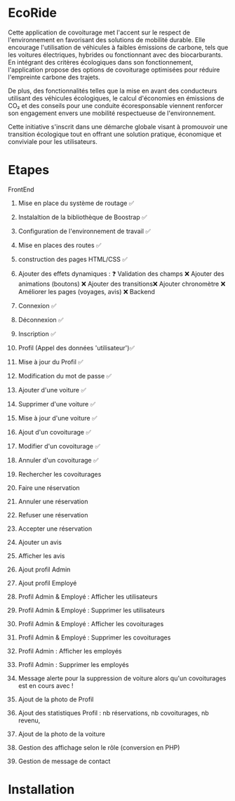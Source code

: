 # EcoRide
Cette application de covoiturage met l'accent sur le respect de l'environnement en favorisant des solutions de mobilité durable. Elle encourage l'utilisation de véhicules à faibles émissions de carbone, tels que les voitures électriques, hybrides ou fonctionnant avec des biocarburants. En intégrant des critères écologiques dans son fonctionnement, l'application propose des options de covoiturage optimisées pour réduire l'empreinte carbone des trajets.

De plus, des fonctionnalités telles que la mise en avant des conducteurs utilisant des véhicules écologiques, le calcul d'économies en émissions de CO₂ et des conseils pour une conduite écoresponsable viennent renforcer son engagement envers une mobilité respectueuse de l'environnement.

Cette initiative s'inscrit dans une démarche globale visant à promouvoir une transition écologique tout en offrant une solution pratique, économique et conviviale pour les utilisateurs.

# Etapes
FrontEnd
1. Mise en place du système de routage ✅
2. Instalaltion de la bibliothèque de Boostrap ✅
3. Configuration de l'environnement de travail ✅
4. Mise en places des routes ✅
5. construction des pages HTML/CSS ✅
6. Ajouter des effets dynamiques : ❓
    Validation des champs ❌
    Ajouter des animations (boutons) ❌
    Ajouter des transitions❌
    Ajouter chronomètre ❌
    Améliorer les pages (voyages, avis) ❌
Backend
1. Connexion ✅
2. Déconnexion ✅
3. Inscription ✅
4. Profil (Appel des données 'utilisateur')✅
5. Mise à jour du Profil ✅
6. Modification du mot de passe ✅
7. Ajouter d'une voiture ✅
8. Supprimer d'une voiture ✅
9. Mise à jour d'une voiture ✅
10. Ajout d'un covoiturage ✅
11. Modifier d'un covoiturage ✅
12. Annuler d'un covoiturage ✅
13. Rechercher les covoiturages
14. Faire une réservation
15. Annuler une réservation
16. Refuser une réservation
17. Accepter une réservation
18. Ajouter un avis
19. Afficher les avis
20. Ajout profil Admin
21. Ajout profil Employé
22. Profil Admin & Employé : Afficher les utilisateurs
23. Profil Admin & Employé : Supprimer les utilisateurs
24. Profil Admin & Employé : Afficher les covoiturages
25. Profil Admin & Employé : Supprimer les covoiturages
26. Profil Admin : Afficher les employés
27. Profil Admin : Supprimer les employés


99. Message alerte pour la suppression de voiture alors qu'un covoiturages est en cours avec !
99. Ajout de la photo de Profil
99. Ajout des statistiques Profil : nb réservations, nb covoiturages, nb revenu, 
99. Ajout de la photo de la voiture
99. Gestion des affichage selon le rôle (conversion en PHP)
99. Gestion de message de contact


# Installation

